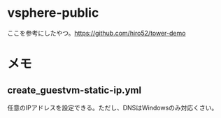 # vsphere-public
ここを参考にしたやつ。https://github.com/hiro52/tower-demo

# メモ


## create_guestvm-static-ip.yml
任意のIPアドレスを設定できる。ただし、DNSはWindowsのみ対応くさい。
